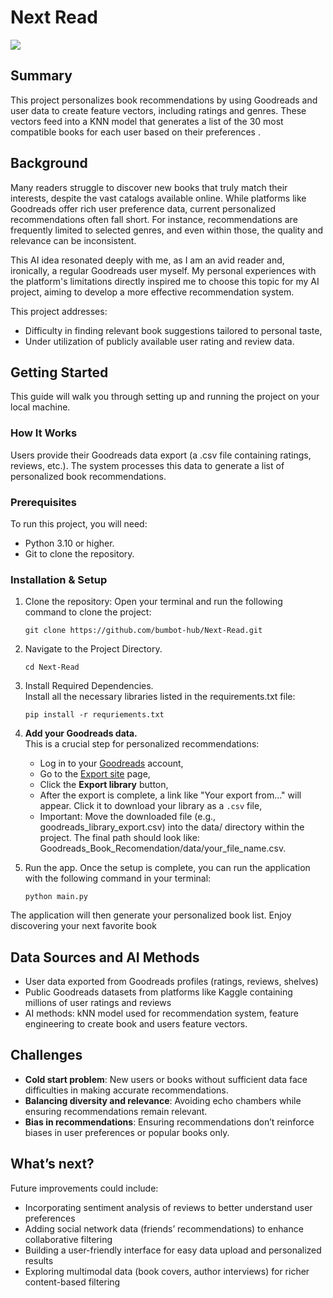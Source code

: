 # Next Read 
![](https://api.visitorbadge.io/api/VisitorHit?user=bumbot-hub&repo=Next-Read)



## Summary

This project personalizes book recommendations by using Goodreads and user data to create feature vectors, including ratings and genres. These vectors feed into a KNN model that generates a list of the 30 most compatible books for each user based on their preferences .

## Background
Many readers struggle to discover new books that truly match their interests, despite the vast catalogs available online. While platforms like Goodreads offer rich user preference data, current personalized recommendations often fall short. For instance, recommendations are frequently limited to selected genres, and even within those, the quality and relevance can be inconsistent.

This AI idea resonated deeply with me, as I am an avid reader and, ironically, a regular Goodreads user myself. My personal experiences with the platform's limitations directly inspired me to choose this topic for my AI project, aiming to develop a more effective recommendation system.

This project addresses:

- Difficulty in finding relevant book suggestions tailored to personal taste,
- Under utilization of publicly available user rating and review data.

## Getting Started

This guide will walk you through setting up and running the project on your local machine.
### How It Works

Users provide their Goodreads data export (a .csv file containing ratings, reviews, etc.). The system processes this data to generate a list of personalized book recommendations.
### Prerequisites

To run this project, you will need:
- Python 3.10 or higher.
- Git to clone the repository.

### Installation & Setup

1. Clone the repository:
    Open your terminal and run the following command to clone the project:
    ```
    git clone https://github.com/bumbot-hub/Next-Read.git
    ```
2. Navigate to the Project Directory.
    ```
    cd Next-Read
    ```
3. Install Required Dependencies.  
Install all the necessary libraries listed in the requirements.txt file:
    ```
    pip install -r requriements.txt
    ```
4. **Add your Goodreads data.**  
This is a crucial step for personalized recommendations:
    - Log in to your [Goodreads](https://www.goodreads.com/) account,
    - Go to the [Export site](https://www.goodreads.com/review/import) page,
    - Click the **Export library** button,
    - After the export is complete, a link like "Your export from..." will appear. Click it to download your library as a ``.csv`` file,
    - Important: Move the downloaded file (e.g., goodreads_library_export.csv) into the data/ directory within the project. The final path should look like: Goodreads_Book_Recomendation/data/your_file_name.csv.

5. Run the app.
    Once the setup is complete, you can run the application with the following command in your terminal:
    ```
    python main.py
    ```
The application will then generate your personalized book list. Enjoy discovering your next favorite book

## Data Sources and AI Methods

- User data exported from Goodreads profiles (ratings, reviews, shelves)
- Public Goodreads datasets from platforms like Kaggle containing millions of user ratings and reviews
- AI methods: kNN model used for recommendation system, feature engineering to create book and users feature vectors.

## Challenges

- **Cold start problem**: New users or books without sufficient data face difficulties in making accurate recommendations.
- **Balancing diversity and relevance**: Avoiding echo chambers while ensuring recommendations remain relevant.
- **Bias in recommendations**: Ensuring recommendations don’t reinforce biases in user preferences or popular books only.

## What’s next?

Future improvements could include:

- Incorporating sentiment analysis of reviews to better understand user preferences
- Adding social network data (friends’ recommendations) to enhance collaborative filtering
- Building a user-friendly interface for easy data upload and personalized results
- Exploring multimodal data (book covers, author interviews) for richer content-based filtering
